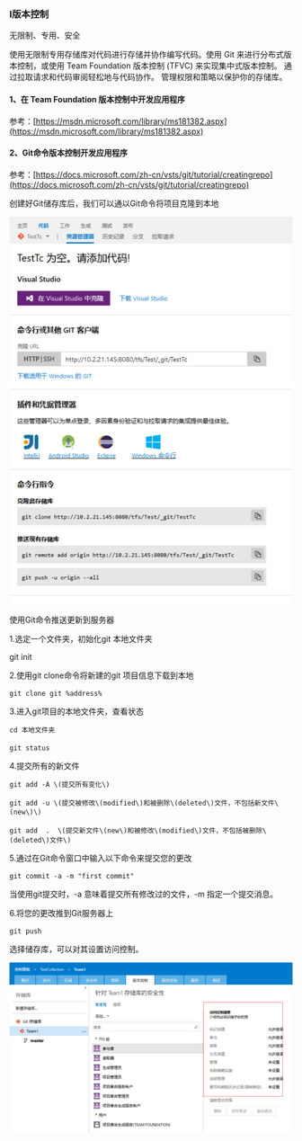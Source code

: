 ### l**版本控制**

无限制、专用、安全

使用无限制专用存储库对代码进行存储并协作编写代码。使用 Git 来进行分布式版本控制，或使用 Team Foundation 版本控制 \(TFVC\) 来实现集中式版本控制。 通过拉取请求和代码审阅轻松地与代码协作。 管理权限和策略以保护你的存储库。

#### **1、在 Team Foundation 版本控制中开发应用程序**

参考：[https://msdn.microsoft.com/library/ms181382.aspx](https://msdn.microsoft.com/library/ms181382.aspx)

#### **2、Git命令版本控制开发应用程序**

参考：[https://docs.microsoft.com/zh-cn/vsts/git/tutorial/creatingrepo](https://docs.microsoft.com/zh-cn/vsts/git/tutorial/creatingrepo)

创建好Git储存库后，我们可以通以Git命令将项目克隆到本地

![](/assets/import11.png)

使用Git命令推送更新到服务器

1.选定一个文件夹，初始化git 本地文件夹

git init

2.使用git clone命令将新建的git 项目信息下载到本地

```
git clone git %address%  
```

3.进入git项目的本地文件夹，查看状态

```
cd 本地文件夹

git status   
```

4.提交所有的新文件

```
git add -A \(提交所有变化\)

git add -u \(提交被修改\(modified\)和被删除\(deleted\)文件，不包括新文件\(new\)\)

git add  .  \(提交新文件\(new\)和被修改\(modified\)文件，不包括被删除\(deleted\)文件\)
```

5.通过在Git命令窗口中输入以下命令来提交您的更改

```
git commit -a -m "first commit"
```

当使用git提交时，-a 意味着提交所有修改过的文件，-m 指定一个提交消息。

6.将您的更改推到Git服务器上

```
git push  
```

选择储存库，可以对其设置访问控制。

![](/assets/import12.png)

